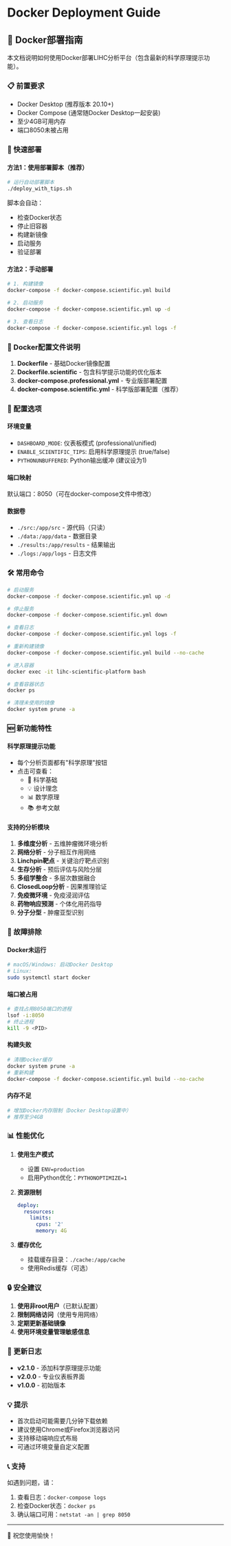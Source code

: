 # Docker Deployment Guide

## 🐳 Docker部署指南

本文档说明如何使用Docker部署LIHC分析平台（包含最新的科学原理提示功能）。

### 📋 前置要求

- Docker Desktop (推荐版本 20.10+)
- Docker Compose (通常随Docker Desktop一起安装)
- 至少4GB可用内存
- 端口8050未被占用

### 🚀 快速部署

#### 方法1：使用部署脚本（推荐）

```bash
# 运行自动部署脚本
./deploy_with_tips.sh
```

脚本会自动：
- 检查Docker状态
- 停止旧容器
- 构建新镜像
- 启动服务
- 验证部署

#### 方法2：手动部署

```bash
# 1. 构建镜像
docker-compose -f docker-compose.scientific.yml build

# 2. 启动服务
docker-compose -f docker-compose.scientific.yml up -d

# 3. 查看日志
docker-compose -f docker-compose.scientific.yml logs -f
```

### 📂 Docker配置文件说明

1. **Dockerfile** - 基础Docker镜像配置
2. **Dockerfile.scientific** - 包含科学提示功能的优化版本
3. **docker-compose.professional.yml** - 专业版部署配置
4. **docker-compose.scientific.yml** - 科学版部署配置（推荐）

### 🔧 配置选项

#### 环境变量

- `DASHBOARD_MODE`: 仪表板模式 (professional/unified)
- `ENABLE_SCIENTIFIC_TIPS`: 启用科学原理提示 (true/false)
- `PYTHONUNBUFFERED`: Python输出缓冲 (建议设为1)

#### 端口映射

默认端口：8050（可在docker-compose文件中修改）

#### 数据卷

- `./src:/app/src` - 源代码（只读）
- `./data:/app/data` - 数据目录
- `./results:/app/results` - 结果输出
- `./logs:/app/logs` - 日志文件

### 🛠️ 常用命令

```bash
# 启动服务
docker-compose -f docker-compose.scientific.yml up -d

# 停止服务
docker-compose -f docker-compose.scientific.yml down

# 查看日志
docker-compose -f docker-compose.scientific.yml logs -f

# 重新构建镜像
docker-compose -f docker-compose.scientific.yml build --no-cache

# 进入容器
docker exec -it lihc-scientific-platform bash

# 查看容器状态
docker ps

# 清理未使用的镜像
docker system prune -a
```

### 🆕 新功能特性

#### 科学原理提示功能

- 每个分析页面都有"科学原理"按钮
- 点击可查看：
  - 🔬 科学基础
  - 💡 设计理念
  - 📊 数学原理
  - 📚 参考文献

#### 支持的分析模块

1. **多维度分析** - 五维肿瘤微环境分析
2. **网络分析** - 分子相互作用网络
3. **Linchpin靶点** - 关键治疗靶点识别
4. **生存分析** - 预后评估与风险分层
5. **多组学整合** - 多层次数据融合
6. **ClosedLoop分析** - 因果推理验证
7. **免疫微环境** - 免疫浸润评估
8. **药物响应预测** - 个体化用药指导
9. **分子分型** - 肿瘤亚型识别

### 🐛 故障排除

#### Docker未运行
```bash
# macOS/Windows: 启动Docker Desktop
# Linux: 
sudo systemctl start docker
```

#### 端口被占用
```bash
# 查找占用8050端口的进程
lsof -i:8050
# 终止进程
kill -9 <PID>
```

#### 构建失败
```bash
# 清理Docker缓存
docker system prune -a
# 重新构建
docker-compose -f docker-compose.scientific.yml build --no-cache
```

#### 内存不足
```bash
# 增加Docker内存限制（Docker Desktop设置中）
# 推荐至少4GB
```

### 📊 性能优化

1. **使用生产模式**
   - 设置 `ENV=production`
   - 启用Python优化：`PYTHONOPTIMIZE=1`

2. **资源限制**
   ```yaml
   deploy:
     resources:
       limits:
         cpus: '2'
         memory: 4G
   ```

3. **缓存优化**
   - 挂载缓存目录：`./cache:/app/cache`
   - 使用Redis缓存（可选）

### 🔒 安全建议

1. **使用非root用户**（已默认配置）
2. **限制网络访问**（使用专用网络）
3. **定期更新基础镜像**
4. **使用环境变量管理敏感信息**

### 📝 更新日志

- **v2.1.0** - 添加科学原理提示功能
- **v2.0.0** - 专业仪表板界面
- **v1.0.0** - 初始版本

### 💡 提示

- 首次启动可能需要几分钟下载依赖
- 建议使用Chrome或Firefox浏览器访问
- 支持移动端响应式布局
- 可通过环境变量自定义配置

### 📞 支持

如遇到问题，请：
1. 查看日志：`docker-compose logs`
2. 检查Docker状态：`docker ps`
3. 确认端口可用：`netstat -an | grep 8050`

---

🎉 祝您使用愉快！